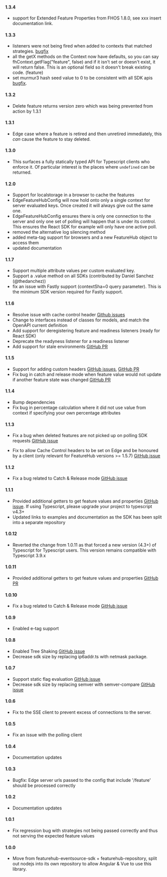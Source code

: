 #### 1.3.4
- support for Extended Feature Properties from FHOS 1.8.0, see xxx insert documentation link.

#### 1.3.3
- listeners were not being fired when added to contexts that matched strategies. [bugfix](https://github.com/featurehub-io/featurehub-javascript-sdk/issues/196) 
- all the getX methods on the Context now have defaults, so you can say fhContext.getFlag("feature", false) and if it isn't set or doesn't exist, it will return false. This is an optional field so it doesn't break existing code. (feature)
- set murmur3 hash seed value to 0 to be consistent with all SDK apis [bugfix](https://github.com/featurehub-io/featurehub/issues/1109).

#### 1.3.2
- Delete feature returns version zero which was being prevented from action by 1.3.1
 
#### 1.3.1
- Edge case where a feature is retired and then unretired immediately, this _can_ cause the feature to stay deleted.

#### 1.3.0
- This surfaces a fully statically typed API for Typescript clients who enforce it. Of particular interest
is the places where `undefined` can be returned.

#### 1.2.0
- Support for localstorage in a browser to cache the features
- EdgeFeatureHubConfig will now hold onto only a single context for server evaluated keys. Once created
it will always give out the same one.
- EdgeFeatureHubConfig ensures there is only one connection to the server and only one set of polling will
happen that is under its control. This ensures the React SDK for example will only have one active poll.
- removed the alternative log silencing method
- added meta-tag support for browsers and a new FeatureHub object to access them
- updated documentation

#### 1.1.7
- Support multiple attribute values per custom evaluated key.
- Support a .value method on all SDKs (contributed by Daniel Sanchez (@thedanchez))
- fix an issue with Fastly support (contextSha=0 query parameter). This is the minimum SDK version required for Fastly support.

#### 1.1.6
- Resolve issue with cache control header [Github issues](https://github.com/featurehub-io/featurehub-javascript-sdk/issues/23)
- Change to interfaces instead of classes for models, and match the OpenAPI current definition
- Add support for deregistering feature and readiness listeners (ready for React SDK)
- Deprecate the readyness listener for a readiness listener
- Add support for stale environments [GitHub PR](https://github.com/featurehub-io/featurehub-javascript-sdk/pull/78)

#### 1.1.5
- Support for adding custom headers [GitHub issues](https://github.com/featurehub-io/featurehub-javascript-sdk/issues/32), [GitHub PR](https://github.com/featurehub-io/featurehub-javascript-sdk/pull/44)
- Fix bug in catch and release mode when feature value would not update if another feature state was changed [GitHub PR](https://github.com/featurehub-io/featurehub-javascript-sdk/pull/70)

#### 1.1.4
- Bump dependencies
- Fix bug in percentage calculation where it did not use value from context if specifying your own percentage attributes

#### 1.1.3
- Fix a bug when deleted features are not picked up on polling SDK requests [GitHub issue](https://github.com/featurehub-io/featurehub-javascript-sdk/issues/20)

- Fix to allow Cache Control headers to be set on Edge and be honoured by a client (only relevant for FeatureHub versions >= 1.5.7) [GitHub issue](https://github.com/featurehub-io/featurehub-javascript-sdk/issues/17)

#### 1.1.2
- Fix a bug related to Catch & Release mode [GitHub issue](https://github.com/featurehub-io/featurehub-javascript-sdk/issues/9)

#### 1.1.1
- Provided additional getters to get feature values and properties [GitHub issue](https://github.com/featurehub-io/featurehub-javascript-sdk/issues/4). If using Typescript, please upgrade your project to typescript v4.3+
- Updated links to examples and documentation as the SDK has been split into a separate repository
#### 1.0.12
- Reverted the change from 1.0.11 as that forced a new version (4.3+) of Typescript for Typescript users. This version
  remains compatible with Typescript 3.9.x
#### 1.0.11
- Provided additional getters to get feature values and properties [GitHub PR](https://github.com/featurehub-io/featurehub/pull/656/)
#### 1.0.10
- Fix a bug related to Catch & Release mode [GitHub issue](https://github.com/featurehub-io/featurehub/issues/648)
#### 1.0.9
- Enabled e-tag support
#### 1.0.8
- Enabled Tree Shaking [GitHub issue](https://github.com/featurehub-io/featurehub/issues/509)
- Decrease sdk size by replacing ip6addr.ts with netmask package.
#### 1.0.7
- Support static flag evaluation [GitHub issue](https://github.com/featurehub-io/featurehub/issues/497)
- Decrease sdk size by replacing semver with semver-compare [GitHub issue](https://github.com/featurehub-io/featurehub/issues/498)
#### 1.0.6
- Fix to the SSE client to prevent excess of connections to the server.
#### 1.0.5
- Fix an issue with the polling client
#### 1.0.4
- Documentation updates
#### 1.0.3
- Bugfix: Edge server urls passed to the config that include '/feature' should be processed correctly
#### 1.0.2
- Documentation updates
#### 1.0.1
- Fix regression bug with strategies not being passed correctly and thus not serving the expected feature values
#### 1.0.0
- Move from featurehub-eventsource-sdk + featurehub-repository, split out nodejs into its own repository to allow
  Angular & Vue to use this library.

